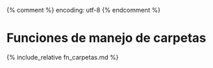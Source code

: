 {% comment %} encoding: utf-8 {% endcomment %}

# Funciones de manejo de carpetas

{% include_relative fn_carpetas.md %}

